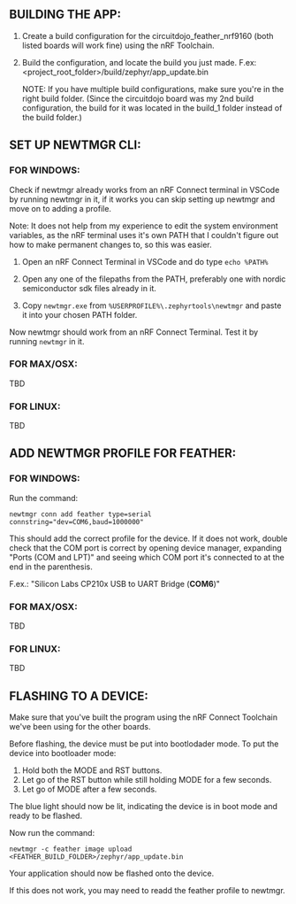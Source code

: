 ## BUILDING THE APP:

1.	Create a build configuration for the circuitdojo_feather_nrf9160 (both listed boards will work fine) using the nRF Toolchain.

2.	Build the configuration, and locate the build you just made. 
    F.ex: <project_root_folder>/build/zephyr/app_update.bin
    
    NOTE: If you have multiple build configurations, make sure you're in the right build folder. (Since the circuitdojo board was my 2nd build configuration, the build for it was located in the build_1 folder instead of the build folder.)

## SET UP NEWTMGR CLI:
### FOR WINDOWS:
Check if newtmgr already works from an nRF Connect terminal in VSCode by running newtmgr in it, if it works you can skip setting up newtmgr and move on to adding a profile.

Note: It does not help from my experience to edit the system environment variables, as the nRF terminal uses it's own PATH that I couldn't figure out how to make permanent changes to, so this was easier.

1.	Open an nRF Connect Terminal in VSCode and do type `echo %PATH%`

2.	Open any one of the filepaths from the PATH, preferably one with nordic semiconductor sdk files already in it.

3.	Copy `newtmgr.exe` from `%USERPROFILE%\.zephyrtools\newtmgr` and paste it into your chosen PATH folder.

Now newtmgr should work from an nRF Connect Terminal. Test it by running `newtmgr` in it.

### FOR MAX/OSX:
TBD

### FOR LINUX:
TBD

## ADD NEWTMGR PROFILE FOR FEATHER:
### FOR WINDOWS:
Run the command:

`newtmgr conn add feather type=serial connstring="dev=COM6,baud=1000000"`

This should add the correct profile for the device. If it does not work, double check that the COM port is correct  by opening device manager, expanding "Ports (COM and LPT)" and seeing which COM port it's connected to at the end in the parenthesis. 

F.ex.: "Silicon Labs CP210x USB to UART Bridge (**COM6**)"

### FOR MAX/OSX:
TBD

### FOR LINUX:
TBD

## FLASHING TO A DEVICE:
Make sure that you've built the program using the nRF Connect Toolchain we've been using for the other boards.

Before flashing, the device must be put into bootlodader mode.
To put the device into bootloader mode: 
1) Hold both the MODE and RST buttons. 
2) Let go of the RST button while still holding MODE for a few seconds. 
3) Let go of MODE after a few seconds. 

The blue light should now be lit, indicating the device is in boot mode and ready to be flashed.

Now run the command:

`newtmgr -c feather image upload <FEATHER_BUILD_FOLDER>/zephyr/app_update.bin`
	
Your application should now be flashed onto the device.

If this does not work, you may need to readd the feather profile to newtmgr.